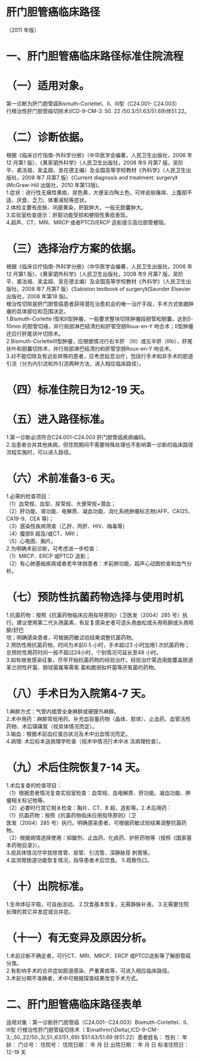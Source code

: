 # 肝门胆管癌临床路径  
（2011 年版）  
# 一、肝门胆管癌临床路径标准住院流程  
# （一）适用对象。  
第一诊断为肝门胆管癌Bismuth-CorletteⅠ、Ⅱ、Ⅲ型（C24.001- C24.003）  
行根治性肝门胆管癌切除术(ICD-9-CM-3: 50. 22  /50.3/51.63/51.69)伴51.22。  
# （二）诊断依据。  
根据《临床诊疗指南-外科学分册》（中华医学会编著，人民卫生出版社，2006 年12 月第1 版）、《黄家驷外科学》（人民卫生出版社，2008 年9 月第7 版，吴阶平、裘法祖、吴孟超、吴在德主编）及全国高等学校教材《外科学》（人民卫生出版社，2008 年7 月第7 版）《Current diagnosis and treatment: surgery》(McGraw-Hill 出版社，2010 年第13版)。  
1.症状：进行性无痛性黄疸，尿色黄，大便呈白陶土色，可伴皮肤瘙痒、上腹部不适、厌食、乏力、体重减轻等症状。  
2.体检主要有皮肤、巩膜黄染，肝脏肿大，一般无胆囊肿大。  
3.实验室检查提示：肝脏功能受损和梗阻性黄疸表现。  
4.超声、CT、MRI、MRCP 或者PTCD/ERCP 造影提示高位胆管梗阻。  
# （三）选择治疗方案的依据。  
根据《临床诊疗指南-外科学分册》（中华医学会编著，人民卫生出版社，2006 年12 月第1 版）、《黄家驷外科学》（人民卫生出版社，2008 年9 月第7 版，吴阶平、裘法祖、吴孟超、吴在德主编）及全国高等学校教材《外科学》（人民卫生出版社，2008 年7 月第7 版）《Sabiston textbook of surgery》(Saunder Elsevier 出版社，2008 年第18 版)。  
根治性切除是肝门胆管癌患者获得潜在治愈机会的唯一治疗手段，手术方式依据肿瘤的具体部位和范围决定。  
1.Bismuth-Corlette Ⅰ型和Ⅱ型肿瘤，一般要求整块切除肿瘤段胆管和胆囊，达到5-10mm 的胆管切缘，并行局部淋巴结清扫和肝管空肠Roux-en-Y 吻合术；Ⅱ型肿瘤还应行肝尾状叶切除术。  
2.Bismuth-CorletteⅢ型肿瘤，应根据情况行右半肝 （Ⅲ）或左半肝（Ⅲb）、肝尾状叶和胆囊切除术，并行局部淋巴结清扫和肝管空肠Roux-en-Y 吻合术。  
3.对不能切除及有远处转移的患者，应考虑姑息治疗，包括行手术和非手术的胆道引流（分为内引流和外引流两种方法，进入相应临床路径）。  
# （四）标准住院日为12-19 天。  
# （五）进入路径标准。  
1.第一诊断必须符合C24.001-C24.003 肝门胆管癌疾病编码。  
2.当患者合并其他疾病，但住院期间不需要特殊处理也不影响第一诊断的临床路径流程实施时，可以进入路径。  
# （六）术前准备3-6 天。  
1.必需的检查项目：  
（1）血常规、血型、尿常规、大便常规+潜血；  
（2）肝功能、肾功能、电解质、凝血功能、消化系统肿瘤标志物(AFP、CA125、CA19-9、CEA 等)；  
（3）感染性疾病筛查（乙肝、丙肝、HIV、梅毒等）  
（4）腹部B 超及/或CT、MRI；  
（5）心电图、胸片。  
2.为明确术前诊断，可考虑进一步检查：  
（1）MRCP、ERCP 或PTCD 造影；  
（2）有心肺基础疾病或者老年体弱患者：术前肺功能、超声心动图检查和血气分析。  
# （七）预防性抗菌药物选择与使用时机  
1.抗菌药物：按照《抗菌药物临床应用指导原则》（卫医发〔2004〕285 号）执行。建议使用第二代头孢菌素，有反复感染史者可选头孢曲松或头孢哌酮或头孢哌酮/舒巴  
坦；明确感染患者，可根据药敏试验结果调整抗菌药物。  
2.预防性用抗菌药物，时间为术前0.5 小时，手术超过3 小时加用1 次抗菌药物；总预防性用药时间一般不超过24小时，个别情况可延长至48 小时。  
3.如有继发感染征象，尽早开始抗菌药物的经验治疗。经验治疗需选用能覆盖肠道革兰阴性杆菌、肠球菌属等需氧 菌和脆弱拟杆菌等厌氧菌的药物。  
# （八）手术日为入院第4-7 天。  
1.麻醉方式：气管内插管全身麻醉或硬膜外麻醉。  
2.术中用药：麻醉常规用药、补充血容量药物（晶体、胶体）、止血药、血管活性药物、术后镇痛泵（视具体情况而定）。  
3.输血：根据术前血红蛋白状况及术中出血情况而定。  
4.病理: 术后标本送病理学检查（视术中情况行术中冰 冻病理检查）。  
# （九）术后住院恢复7-14 天。  
1.术后复查的检查项目：  
（1）根据患者情况复查实验室检查：血常规、血电解质、肝功能、凝血功能、肿瘤相关标记物等。  
（2）必要时行其它相关检查：胸片、CT、B 超、造影等。2.术后用药：  
（1）抗菌药物：按照《抗菌药物临床应用指导原则》（卫  
医发〔2004〕285 号）执行。明确感染患者，可根据药敏试验结果调整抗菌药物。  
（2）根据病情选择使用：抑酸剂、止血药、化痰药、护肝药物等（按照《国家基本药物目录》）。  
3.视具体情况尽早拔除胃管、尿管、引流管、深静脉穿 刺管等。  
4.监测胃肠道功能恢复情况，指导患者术后饮食。 5.观察伤口。  
# （十）出院标准。  
1.生命体征平稳，可自由活动。 2.饮食基本恢复，无需静脉补液。 3.无需要住院处理的其它并发症或合并症。  
# （十一）有无变异及原因分析。  
1.术前诊断不确定者，可行CT、MRI、MRCP、ERCP 或PTCD造影等了解胆管癌分类。  
2.有影响手术的合并症如胆道感染、严重黄疸等，可进入相应临床路径。  
3.术前分期不准确者，术中可根据探查结果改变手术方式。  
# 二、肝门胆管癌临床路径表单  
适用对象：第一诊断肝门胆管癌（C24.001- C24.003）Bismuth-CorletteⅠ、Ⅱ、Ⅲ型 行根治性肝门胆管癌切除术（ $\mathrm{\Delta(\,ICD-9-CM-3\,:\,50.\,22/50.\,3/\,51.\,63/51.\,69} $51.63/51.69 伴51.22）患者姓名：           性别：   年龄：   门诊号：        住院号：           住院日期：    年  月  日       出院日期：    年  月  日     标准住院日：12-19 天  
